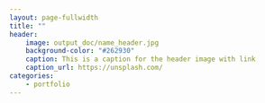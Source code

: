 ```yaml
---
layout: page-fullwidth
title: ""
header:
    image: output_doc/name_header.jpg
    background-color: "#262930"
    caption: This is a caption for the header image with link
    caption_url: https://unsplash.com/
categories:
    - portfolio
---
```


